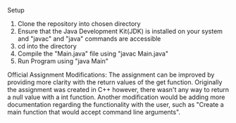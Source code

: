 Setup
1. Clone the repository into chosen directory
2. Ensure that the Java Development Kit(JDK) is installed on your system and "javac" and "java" commands are accessible
2. cd into the directory
3. Compile the "Main.java" file using "javac Main.java"
4. Run Program using "java Main"

Official Assignment Modifications:
The assignment can be improved by providing more clarity with the return values of the get function. Originally the assignment was created in C++ however, there wasn't any way to return a null value with a int function. Another modification would be adding more documentation regarding the functionality with the user, such as "Create a main function that would accept command line arguments".
